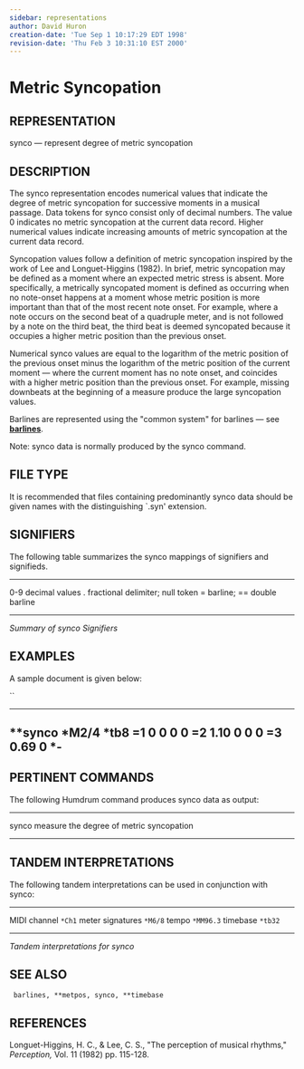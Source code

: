 ```yaml
---
sidebar: representations
author: David Huron
creation-date: 'Tue Sep 1 10:17:29 EDT 1998'
revision-date: 'Thu Feb 3 10:31:10 EST 2000'
---
```



Metric Syncopation
=============================================

## REPRESENTATION ##

<span class="rep">synco</span> &mdash; represent degree of metric syncopation

## DESCRIPTION ##

The <span class="rep">synco</span> representation encodes numerical values that
indicate the degree of metric syncopation for successive moments in a
musical passage. Data tokens for <span class="rep">synco</span> consist only of decimal
numbers. The value 0 indicates no metric syncopation at the current
data record. Higher numerical values indicate increasing amounts of
metric syncopation at the current data record.

Syncopation values follow a definition of metric syncopation inspired
by the work of Lee and Longuet-Higgins (1982). In brief, metric
syncopation may be defined as a moment where an expected metric stress
is absent. More specifically, a metrically syncopated moment is
defined as occurring when no note-onset happens at a moment whose
metric position is more important than that of the most recent note
onset. For example, where a note occurs on the second beat of a
quadruple meter, and is not followed by a note on the third beat, the
third beat is deemed syncopated because it occupies a higher metric
position than the previous onset.

Numerical <span class="rep">synco</span> values are equal to the logarithm of the
metric position of the previous onset minus the logarithm of the
metric position of the current moment &mdash; where the current moment has
no note onset, and coincides with a higher metric position than the
previous onset. For example, missing downbeats at the beginning of a
measure produce the large syncopation values.

Barlines are represented using the \"common system\" for barlines &mdash;
see [**barlines**](barlines.rep.html).

Note: <span class="rep">synco</span> data is normally produced by the <span class="tool">synco</span>
command.

## FILE TYPE ##

It is recommended that files containing predominantly <span class="rep">synco</span> data
should be given names with the distinguishing \`.syn\' extension.

## SIGNIFIERS ##

The following table summarizes the <span class="rep">synco</span> mappings of
signifiers and signifieds.

----- ----------------------------------
0-9   decimal values
.     fractional delimiter; null token
=     barline; == double barline
----- ----------------------------------

*Summary of <span class="rep">synco</span> Signifiers*

## EXAMPLES ##

A sample document is given below:

``

-----------
\*\*synco
\*M2/4
\*tb8
=1
0
0
0
0
=2
1.10
0
0
0
=3
0.69
0
\*-
-----------

## PERTINENT COMMANDS ##

The following Humdrum command produces <span class="rep">synco</span> data as output:

-- ------------------------------------- ------------------------------------------
<span class="tool">synco</span>   measure the degree of metric syncopation
-- ------------------------------------- ------------------------------------------

## TANDEM INTERPRETATIONS ##

The following tandem interpretations can be used in conjunction with
<span class="rep">synco</span>:

------------------ -----------
MIDI channel       `*Ch1`
meter signatures   `*M6/8`
tempo              `*MM96.3`
timebase           `*tb32`
------------------ -----------

*Tandem interpretations for <span class="rep">synco</span>*

## SEE ALSO ##

` barlines, **metpos, synco, **timebase`

## REFERENCES ##

Longuet-Higgins, H. C., & Lee, C. S., \"The perception of musical
rhythms,\" *Perception,* Vol. 11 (1982) pp. 115-128.

